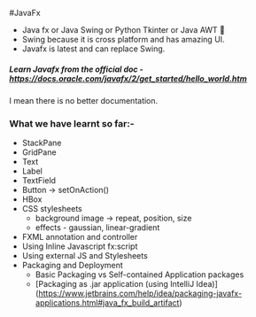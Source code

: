 #JavaFx

- Java fx or Java Swing or Python Tkinter or Java AWT :thinking:
- Swing because it is cross platform and has amazing UI.
- Javafx is latest and can replace Swing.
##### Learn Javafx from the official doc - https://docs.oracle.com/javafx/2/get_started/hello_world.htm
 I mean there is no better documentation.
 
### What we have learnt so far:-
 - StackPane
 - GridPane
 - Text
 - Label
 - TextField
 - Button -> setOnAction()
 - HBox
 - CSS stylesheets
    - background image -> repeat, position, size
    - effects - gaussian, linear-gradient
 - FXML annotation and controller
 - Using Inline Javascript fx:script
 - Using external JS and Stylesheets
 - Packaging and Deployment
    - Basic Packaging vs Self-contained Application packages
    - [Packaging as .jar application (using IntelliJ Idea)] (https://www.jetbrains.com/help/idea/packaging-javafx-applications.html#java_fx_build_artifact) 
    
 